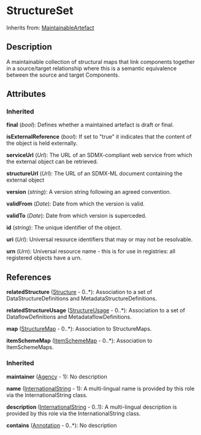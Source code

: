 
# StructureSet



Inherits from: [MaintainableArtefact](../Base/MaintainableArtefact.md)



## Description

A maintainable collection of structural maps that link components together in a source/target relationship where this is a semantic equivalence between the source and target Components.


## Attributes

### Inherited

**final** (*bool*): Defines whether a maintained artefact is draft or final.

**isExternalReference** (*bool*): If set to "true" it indicates that the content of the object is held externally.

**serviceUrl** (*Url*): The URL of an SDMX-compliant web service from which the external object can be retrieved.

**structureUrl** (*Url*): The URL of an SDMX-ML document containing the external object

**version** (*string*): A version string following an agreed convention.

**validFrom** (*Date*): Date from which the version is valid.

**validTo** (*Date*): Date from which version is superceded.

**id** (*string*): The unique identifier of the object.

**uri** (*Url*): Universal resource identifiers that may or may not be resolvable.

**urn** (*Urn*): Universal resource name - this is for use in registries: all registered objects have a urn.



## References

**relatedStructure** ([Structure](../Base/Structure.md) - 0..*): Association to a set of DataStructureDefinitions and MetadataStructureDefinitions.

**relatedStructureUsage** ([StructureUsage](../Base/StructureUsage.md) - 0..*): Association to a set of DataflowDefinitions and MetadataflowDefinitions.

**map** ([StructureMap](StructureMap.md) - 0..*): Association to StructureMaps.

**itemSchemeMap** ([ItemSchemeMap](ItemSchemeMap.md) - 0..*): Association to ItemSchemeMaps.

### Inherited

**maintainer** ([Agency](../Base/Agency.md) - 1): No description

**name** ([InternationalString](../Base/InternationalString.md) - 1): A multi-lingual name is provided by this role via the InternationalString class.

**description** ([InternationalString](../Base/InternationalString.md) - 0..1): A multi-lingual description is provided by this role via the InternationalString class.

**contains** ([Annotation](../Base/Annotation.md) - 0..*): No description




